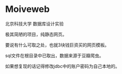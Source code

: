 # Moiveweb
北京科技大学 数据库设计实验

极其简陋的项目，纯静态网页。

要说有什么可取之处，也就3块钱巨资买的网页模板。

sql文件在根目录中已取出，数据来源于豆瓣爬虫。

如果想复现的话记得修改jdbc中的账户密码为自己本地的。
